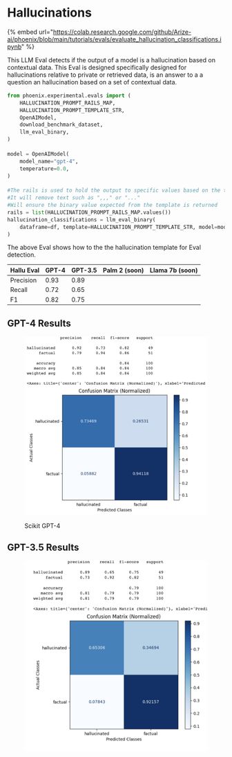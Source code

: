 # Hallucinations

{% embed url="https://colab.research.google.com/github/Arize-ai/phoenix/blob/main/tutorials/evals/evaluate_hallucination_classifications.ipynb" %}

This LLM Eval detects if the output of a model is a hallucination based on contextual data. This Eval is designed specifically designed for hallucinations relative to private or retrieved data, is an answer to a a question an hallucination based on a set of contextual data.

```python
from phoenix.experimental.evals import (
    HALLUCINATION_PROMPT_RAILS_MAP,
    HALLUCINATION_PROMPT_TEMPLATE_STR,
    OpenAIModel,
    download_benchmark_dataset,
    llm_eval_binary,
)

model = OpenAIModel(
    model_name="gpt-4",
    temperature=0.0,
)

#The rails is used to hold the output to specific values based on the template
#It will remove text such as ",,," or "..."
#Will ensure the binary value expected from the template is returned 
rails = list(HALLUCINATION_PROMPT_RAILS_MAP.values())
hallucination_classifications = llm_eval_binary(
    dataframe=df, template=HALLUCINATION_PROMPT_TEMPLATE_STR, model=model, rails=rails
)

```

The above Eval shows how to the the hallucination template for Eval detection.&#x20;

| Hallu Eval | GPT-4 | GPT-3.5 | Palm 2 (soon) | Llama 7b (soon) |
| ---------- | ----- | ------- | ------------- | --------------- |
| Precision  | 0.93  | 0.89    |               |                 |
| Recall     | 0.72  | 0.65    |               |                 |
| F1         | 0.82  | 0.75    |               |                 |

## GPT-4 Results

<figure><img src="../../.gitbook/assets/Screenshot 2023-09-16 at 5.18.04 PM.png" alt=""><figcaption><p>Scikit GPT-4</p></figcaption></figure>

## GPT-3.5 Results

<figure><img src="../../.gitbook/assets/Screenshot 2023-09-16 at 5.18.57 PM.png" alt=""><figcaption></figcaption></figure>
